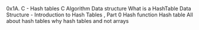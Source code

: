 0x1A. C - Hash tables
C
Algorithm
Data structure
What is a HashTable Data Structure - Introduction to Hash Tables , Part 0
Hash function
Hash table
All about hash tables
why hash tables and not arrays
